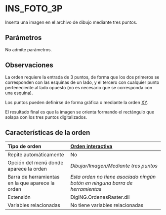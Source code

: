 # INS\_FOTO\_3P

Inserta una imagen en el archivo de dibujo mediante tres puntos.

## Parámetros

No admite parámetros.

## Observaciones

La orden requiere la entrada de 3 puntos, de forma que los dos primeros se corresponden con las esquinas de un lado, y el tercero con cualquier punto perteneciente al lado opuesto \(no es necesario que se corresponda con una esquina\).

Los puntos pueden definirse de forma gráfica o mediante la orden [XY](/digi3d-net/referencia/ventana-de-dibujo/ordenes/x/xy.md).

El resultado final es que la imagen se orienta formando el rectángulo que solapa con los tres puntos digitalizados.

## Características de la orden

| Tipo de orden | [Orden interactiva](ins-foto-3p.md) |
| :--- | :--- |
| Repite automáticamente | No |
| Opción del menú donde aparece la orden | _Dibujar/Imagen/Mediante tres puntos_ |
| Barra de herramientas en la que aparece la orden | _Esta orden no tiene asociado ningún botón en ninguna barra de herramientas_ |
| Extensión | DigiNG.OrdenesRaster.dll |
| Variables relacionadas | No tiene variables relacionadas |

